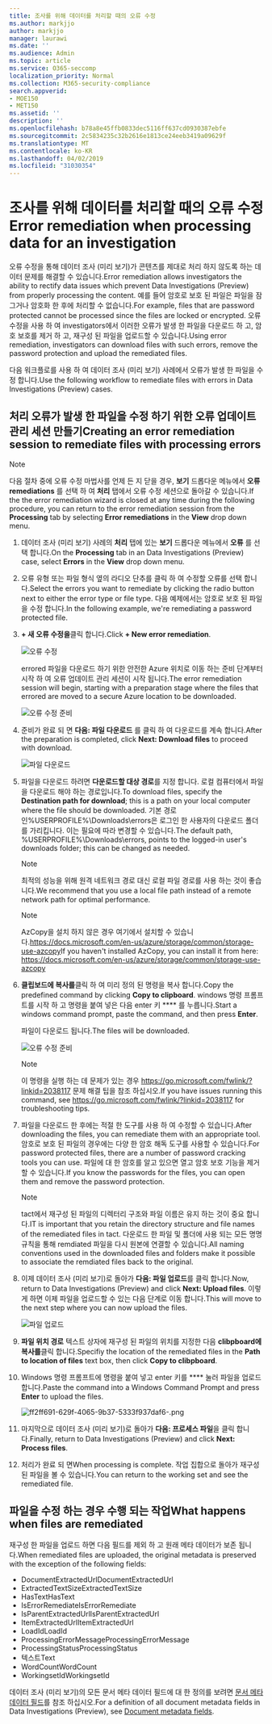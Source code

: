 ```yaml
---
title: 조사를 위해 데이터를 처리할 때의 오류 수정
ms.author: markjjo
author: markjjo
manager: laurawi
ms.date: ''
ms.audience: Admin
ms.topic: article
ms.service: O365-seccomp
localization_priority: Normal
ms.collection: M365-security-compliance
search.appverid:
- MOE150
- MET150
ms.assetid: ''
description: ''
ms.openlocfilehash: b78a8e45ffb0833dec5116ff637cd0930387ebfe
ms.sourcegitcommit: 2c5834235c32b2616e1813ce24eeb3419a09629f
ms.translationtype: MT
ms.contentlocale: ko-KR
ms.lasthandoff: 04/02/2019
ms.locfileid: "31030354"
---
```

# <a name="error-remediation-when-processing-data-for-an-investigation"></a><span data-ttu-id="158ac-102">조사를 위해 데이터를 처리할 때의 오류 수정</span><span class="sxs-lookup"><span data-stu-id="158ac-102">Error remediation when processing data for an investigation</span></span>

<span data-ttu-id="158ac-103">오류 수정을 통해 데이터 조사 (미리 보기)가 콘텐츠를 제대로 처리 하지 않도록 하는 데이터 문제를 해결할 수 있습니다.</span><span class="sxs-lookup"><span data-stu-id="158ac-103">Error remediation allows investigators the ability to rectify data issues which prevent Data Investigations (Preview) from properly processing the content.</span></span> <span data-ttu-id="158ac-104">예를 들어 암호로 보호 된 파일은 파일을 잠그거나 암호화 한 후에 처리할 수 없습니다.</span><span class="sxs-lookup"><span data-stu-id="158ac-104">For example, files that are password protected cannot be processed since the files are locked or encrypted.</span></span> <span data-ttu-id="158ac-105">오류 수정을 사용 하 여 investigators에서 이러한 오류가 발생 한 파일을 다운로드 하 고, 암호 보호를 제거 하 고, 재구성 된 파일을 업로드할 수 있습니다.</span><span class="sxs-lookup"><span data-stu-id="158ac-105">Using error remediation, investigators can download files with such errors, remove the password protection and upload the remediated files.</span></span>

<span data-ttu-id="158ac-106">다음 워크플로를 사용 하 여 데이터 조사 (미리 보기) 사례에서 오류가 발생 한 파일을 수정 합니다.</span><span class="sxs-lookup"><span data-stu-id="158ac-106">Use the following workflow to remediate files with errors in Data Investigations (Preview) cases.</span></span>

## <a name="creating-an-error-remediation-session-to-remediate-files-with-processing-errors"></a><span data-ttu-id="158ac-107">처리 오류가 발생 한 파일을 수정 하기 위한 오류 업데이트 관리 세션 만들기</span><span class="sxs-lookup"><span data-stu-id="158ac-107">Creating an error remediation session to remediate files with processing errors</span></span>

>[!NOTE]
><span data-ttu-id="158ac-108">다음 절차 중에 오류 수정 마법사를 언제 든 지 닫을 경우, **보기** 드롭다운 메뉴에서 **오류 remediations** 를 선택 하 여 **처리** 탭에서 오류 수정 세션으로 돌아갈 수 있습니다.</span><span class="sxs-lookup"><span data-stu-id="158ac-108">If the the error remediation wizard is closed at any time during the following procedure, you can return to the error remediation session from the **Processing** tab by selecting **Error remediations** in the **View** drop down menu.</span></span>

1. <span data-ttu-id="158ac-109">데이터 조사 (미리 보기) 사례의 **처리** 탭에 있는 **보기** 드롭다운 메뉴에서 **오류** 를 선택 합니다.</span><span class="sxs-lookup"><span data-stu-id="158ac-109">On the **Processing** tab in an Data Investigations (Preview) case, select **Errors** in the **View** drop down menu.</span></span>

2. <span data-ttu-id="158ac-110">오류 유형 또는 파일 형식 옆의 라디오 단추를 클릭 하 여 수정할 오류를 선택 합니다.</span><span class="sxs-lookup"><span data-stu-id="158ac-110">Select the errors you want to remediate by clicking the radio button next to either the error type or file type.</span></span>  <span data-ttu-id="158ac-111">다음 예제에서는 암호로 보호 된 파일을 수정 합니다.</span><span class="sxs-lookup"><span data-stu-id="158ac-111">In the following example, we're remediating a password protected file.</span></span>

3. <span data-ttu-id="158ac-112">**+ 새 오류 수정을**클릭 합니다.</span><span class="sxs-lookup"><span data-stu-id="158ac-112">Click **+ New error remediation**.</span></span>

    ![오류 수정](../media/8c2faf1a-834b-44fc-b418-6a18aed8b81a.png)

    <span data-ttu-id="158ac-114">errored 파일을 다운로드 하기 위한 안전한 Azure 위치로 이동 하는 준비 단계부터 시작 하 여 오류 업데이트 관리 세션이 시작 됩니다.</span><span class="sxs-lookup"><span data-stu-id="158ac-114">The error remediation session will begin, starting with a preparation stage where the files that errored are moved to a secure Azure location to be downloaded.</span></span>

    ![오류 수정 준비](../media/390572ec-7012-47c4-a6b6-4cbb5649e8a8.png)

4. <span data-ttu-id="158ac-116">준비가 완료 되 면 **다음: 파일 다운로드** 를 클릭 하 여 다운로드를 계속 합니다.</span><span class="sxs-lookup"><span data-stu-id="158ac-116">After the preparation is completed, click **Next: Download files** to proceed with download.</span></span>

    ![파일 다운로드](../media/6ac04b09-8e13-414a-9e24-7c75ba586363.png)

5. <span data-ttu-id="158ac-118">파일을 다운로드 하려면 **다운로드할 대상 경로**를 지정 합니다. 로컬 컴퓨터에서 파일을 다운로드 해야 하는 경로입니다.</span><span class="sxs-lookup"><span data-stu-id="158ac-118">To download files, specify the **Destination path for download**; this is a path on your local computer where the file should be downloaded.</span></span>  <span data-ttu-id="158ac-119">기본 경로인%USERPROFILE%\Downloads\errors은 로그인 한 사용자의 다운로드 폴더를 가리킵니다. 이는 필요에 따라 변경할 수 있습니다.</span><span class="sxs-lookup"><span data-stu-id="158ac-119">The default path, %USERPROFILE%\Downloads\errors, points to the logged-in user's downloads folder; this can be changed as needed.</span></span>

    >[!NOTE]
    ><span data-ttu-id="158ac-120">최적의 성능을 위해 원격 네트워크 경로 대신 로컬 파일 경로를 사용 하는 것이 좋습니다.</span><span class="sxs-lookup"><span data-stu-id="158ac-120">We recommend that you use a local file path instead of a remote network path for optimal performance.</span></span>

    > [!NOTE]
    > <span data-ttu-id="158ac-121">AzCopy을 설치 하지 않은 경우 여기에서 설치할 수 있습니다.https://docs.microsoft.com/en-us/azure/storage/common/storage-use-azcopy</span><span class="sxs-lookup"><span data-stu-id="158ac-121">If you haven't installed AzCopy, you can install it from here: https://docs.microsoft.com/en-us/azure/storage/common/storage-use-azcopy</span></span>

6. <span data-ttu-id="158ac-122">**클립보드에 복사를**클릭 하 여 미리 정의 된 명령을 복사 합니다.</span><span class="sxs-lookup"><span data-stu-id="158ac-122">Copy the predefined command by clicking **Copy to clipboard**.</span></span> <span data-ttu-id="158ac-123">windows 명령 프롬프트를 시작 하 고 명령을 붙여 넣은 다음 enter 키 \*\*\*\* 를 누릅니다.</span><span class="sxs-lookup"><span data-stu-id="158ac-123">Start a windows command prompt, paste the command, and then press **Enter**.</span></span>  

    <span data-ttu-id="158ac-124">파일이 다운로드 됩니다.</span><span class="sxs-lookup"><span data-stu-id="158ac-124">The files will be downloaded.</span></span>

    ![오류 수정 준비](../media/f364ab4d-31c5-4375-b69f-650f694a2f69.png)

     > [!NOTE]
     > <span data-ttu-id="158ac-126">이 명령을 실행 하는 데 문제가 있는 경우 https://go.microsoft.com/fwlink/?linkid=2038117 문제 해결 팁을 참조 하십시오.</span><span class="sxs-lookup"><span data-stu-id="158ac-126">If you have issues running this command, see https://go.microsoft.com/fwlink/?linkid=2038117 for troubleshooting tips.</span></span>

7. <span data-ttu-id="158ac-127">파일을 다운로드 한 후에는 적절 한 도구를 사용 하 여 수정할 수 있습니다.</span><span class="sxs-lookup"><span data-stu-id="158ac-127">After downloading the files, you can remediate them with an appropriate tool.</span></span> <span data-ttu-id="158ac-128">암호로 보호 된 파일의 경우에는 다양 한 암호 해독 도구를 사용할 수 있습니다.</span><span class="sxs-lookup"><span data-stu-id="158ac-128">For password protected files, there are a number of password cracking tools you can use.</span></span> <span data-ttu-id="158ac-129">파일에 대 한 암호를 알고 있으면 열고 암호 보호 기능을 제거할 수 있습니다.</span><span class="sxs-lookup"><span data-stu-id="158ac-129">If you know the passwords for the files, you can open them and remove the password protection.</span></span>
    > [!NOTE]
    > <span data-ttu-id="158ac-130">tact에서 재구성 된 파일의 디렉터리 구조와 파일 이름은 유지 하는 것이 중요 합니다.</span><span class="sxs-lookup"><span data-stu-id="158ac-130">IT is important that you retain the directory structure and file names of the remediated files in tact.</span></span>  <span data-ttu-id="158ac-131">다운로드 한 파일 및 폴더에 사용 되는 모든 명명 규칙을 통해 remdiated 파일을 다시 원본에 연결할 수 있습니다.</span><span class="sxs-lookup"><span data-stu-id="158ac-131">All naming conventions used in the downloaded files and folders make it possible to associate the remdiated files back to the original.</span></span>

8. <span data-ttu-id="158ac-132">이제 데이터 조사 (미리 보기)로 돌아가 **다음: 파일 업로드**를 클릭 합니다.</span><span class="sxs-lookup"><span data-stu-id="158ac-132">Now, return to Data Investigations (Preview) and click **Next: Upload files**.</span></span>  <span data-ttu-id="158ac-133">이렇게 하면 이제 파일을 업로드할 수 있는 다음 단계로 이동 합니다.</span><span class="sxs-lookup"><span data-stu-id="158ac-133">This will move to the next step where you can now upload the files.</span></span>

    ![파일 업로드](../media/af3d8617-1bab-4ecd-8de0-22e53acba240.png)

9. <span data-ttu-id="158ac-135">**파일 위치 경로** 텍스트 상자에 재구성 된 파일의 위치를 지정한 다음 **clibpboard에 복사를**클릭 합니다.</span><span class="sxs-lookup"><span data-stu-id="158ac-135">Specifiy the location of the remediated files in the **Path to location of files** text box, then click **Copy to clibpboard**.</span></span>

10. <span data-ttu-id="158ac-136">Windows 명령 프롬프트에 명령을 붙여 넣고 enter 키를 \*\*\*\* 눌러 파일을 업로드 합니다.</span><span class="sxs-lookup"><span data-stu-id="158ac-136">Paste the command into a Windows Command Prompt and press **Enter** to upload the files.</span></span>

    ![ff2ff691-629f-4065-9b37-5333f937daf6-.png](../media/ff2ff691-629f-4065-9b37-5333f937daf6.png)

11. <span data-ttu-id="158ac-138">마지막으로 데이터 조사 (미리 보기)로 돌아가 **다음: 프로세스 파일**을 클릭 합니다.</span><span class="sxs-lookup"><span data-stu-id="158ac-138">Finally, return to Data Investigations (Preview) and click **Next: Process files**.</span></span>

12. <span data-ttu-id="158ac-139">처리가 완료 되 면</span><span class="sxs-lookup"><span data-stu-id="158ac-139">When processing is complete.</span></span>  <span data-ttu-id="158ac-140">작업 집합으로 돌아가 재구성 된 파일을 볼 수 있습니다.</span><span class="sxs-lookup"><span data-stu-id="158ac-140">You can return to the working set and see the remediated file.</span></span>

## <a name="what-happens-when-files-are-remediated"></a><span data-ttu-id="158ac-141">파일을 수정 하는 경우 수행 되는 작업</span><span class="sxs-lookup"><span data-stu-id="158ac-141">What happens when files are remediated</span></span>

<span data-ttu-id="158ac-142">재구성 한 파일을 업로드 하면 다음 필드를 제외 하 고 원래 메타 데이터가 보존 됩니다.</span><span class="sxs-lookup"><span data-stu-id="158ac-142">When remediated files are uploaded, the original metadata is preserved with the exception of the following fields:</span></span> 

- <span data-ttu-id="158ac-143">DocumentExtractedUrl</span><span class="sxs-lookup"><span data-stu-id="158ac-143">DocumentExtractedUrl</span></span>
- <span data-ttu-id="158ac-144">ExtractedTextSize</span><span class="sxs-lookup"><span data-stu-id="158ac-144">ExtractedTextSize</span></span>
- <span data-ttu-id="158ac-145">HasText</span><span class="sxs-lookup"><span data-stu-id="158ac-145">HasText</span></span>
- <span data-ttu-id="158ac-146">IsErrorRemediate</span><span class="sxs-lookup"><span data-stu-id="158ac-146">IsErrorRemediate</span></span>
- <span data-ttu-id="158ac-147">IsParentExtractedUrl</span><span class="sxs-lookup"><span data-stu-id="158ac-147">IsParentExtractedUrl</span></span>
- <span data-ttu-id="158ac-148">ItemExtractedUrl</span><span class="sxs-lookup"><span data-stu-id="158ac-148">ItemExtractedUrl</span></span>
- <span data-ttu-id="158ac-149">LoadId</span><span class="sxs-lookup"><span data-stu-id="158ac-149">LoadId</span></span>
- <span data-ttu-id="158ac-150">ProcessingErrorMessage</span><span class="sxs-lookup"><span data-stu-id="158ac-150">ProcessingErrorMessage</span></span>
- <span data-ttu-id="158ac-151">ProcessingStatus</span><span class="sxs-lookup"><span data-stu-id="158ac-151">ProcessingStatus</span></span>
- <span data-ttu-id="158ac-152">텍스트</span><span class="sxs-lookup"><span data-stu-id="158ac-152">Text</span></span>
- <span data-ttu-id="158ac-153">WordCount</span><span class="sxs-lookup"><span data-stu-id="158ac-153">WordCount</span></span>
- <span data-ttu-id="158ac-154">WorkingsetId</span><span class="sxs-lookup"><span data-stu-id="158ac-154">WorkingsetId</span></span>

<span data-ttu-id="158ac-155">데이터 조사 (미리 보기)의 모든 문서 메타 데이터 필드에 대 한 정의를 보려면 [문서 메타 데이터 필드](document-metadata-fields.md)를 참조 하십시오.</span><span class="sxs-lookup"><span data-stu-id="158ac-155">For a definition of all document metadata fields in Data Investigations (Preview), see [Document metadata fields](document-metadata-fields.md).</span></span>